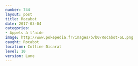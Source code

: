 ```yaml
---
number: 744
layout: post
title: Rocabot
date: 2017-03-04
categories:
- Appels à l'aide
image: http://www.pokepedia.fr/images/b/b0/Rocabot-SL.png
caught: Rocabot
location: Colline Dicarat
level: 10
version: Lune
---
```


